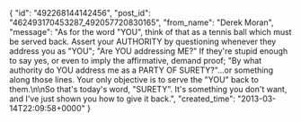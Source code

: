  {
   "id": "492268144142456",
   "post_id": "462493170453287_492057720830165",
   "from_name": "Derek Moran",
   "message": "As for the word \"YOU\", think of that as a tennis ball which must be served back. Assert your AUTHORITY by questioning whenever they address you as \"YOU\"; \"Are YOU addressing ME?\" If they're stupid enough to say yes, or even to imply the affirmative,  demand proof; \"By what authority do YOU address me as a PARTY OF SURETY?\"...or something along those lines. Your only objective is to serve the \"YOU\" back to them.\n\nSo that's today's word, \"SURETY\". It's something you don't want, and I've just shown you how to give it back.",
   "created_time": "2013-03-14T22:09:58+0000"
 }

